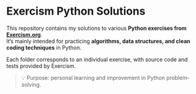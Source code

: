 # Exercism Python Solutions

This repository contains my solutions to various **Python exercises from [Exercism.org](https://exercism.org)**.  
It’s mainly intended for practicing **algorithms, data structures, and clean coding techniques** in Python.

Each folder corresponds to an individual exercise, with source code and tests provided by Exercism.

> 💡 Purpose: personal learning and improvement in Python problem-solving.
